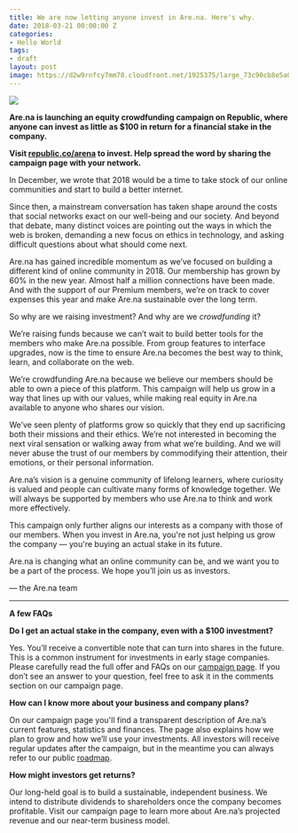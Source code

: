 ```yaml
---
title: We are now letting anyone invest in Are.na. Here's why.
date: 2018-03-21 00:00:00 Z
categories:
- Hello World
tags:
- draft
layout: post
image: https://d2w9rnfcy7mm78.cloudfront.net/1925375/large_73c90cb8e5a0aa30d81ef46b181f1903.png
---
```


![](https://d2w9rnfcy7mm78.cloudfront.net/1925376/large_159001d35a173242242344e1b8072393.png)

**Are.na is launching an equity crowdfunding campaign on Republic, where anyone can invest as little as $100 in return for a financial stake in the company.**

**Visit [republic.co/arena](https://republic.co/arena) to invest. Help spread the word by sharing the campaign page with your network.**

In December, we wrote that 2018 would be a time to take stock of our online communities and start to build a better internet.

Since then, a mainstream conversation has taken shape around the costs that social networks exact on our well-being and our society. And beyond that debate, many distinct voices are pointing out the ways in which the web is broken, demanding a new focus on ethics in technology, and asking difficult questions about what should come next.

Are.na has gained incredible momentum as we’ve focused on building a different kind of online community in 2018. Our membership has grown by 60% in the new year. Almost half a million connections have been made. And with the support of our Premium members, we’re on track to cover expenses this year and make Are.na sustainable over the long term.

So why are we raising investment? And why are we _crowdfunding_ it? 

We’re raising funds because we can’t wait to build better tools for the members who make Are.na possible. From group features to interface upgrades, now is the time to ensure Are.na becomes the best way to think, learn, and collaborate on the web.

We’re crowdfunding Are.na because we believe our members should be able to own a piece of this platform. This campaign will help us grow in a way that lines up with our values, while making real equity in Are.na available to anyone who shares our vision.

We’ve seen plenty of platforms grow so quickly that they end up sacrificing both their missions and their ethics. We’re not interested in becoming the next viral sensation or walking away from what we’re building. And we will never abuse the trust of our members by commodifying their attention, their emotions, or their personal information.

Are.na’s vision is a genuine community of lifelong learners, where curiosity is valued and people can cultivate many forms of knowledge together. We will always be supported by members who use Are.na to think and work more effectively. 

This campaign only further aligns our interests as a company with those of our members. When you invest in Are.na, you're not just helping us grow the company — you're buying an actual stake in its future.

Are.na is changing what an online community can be, and we want you to be a part of the process. We hope you’ll join us as investors.


— the Are.na team

---

**A few FAQs**

**Do I get an actual stake in the company, even with a $100 investment?**

Yes. You’ll receive a convertible note that can turn into shares in the future. This is a common instrument for investments in early stage companies. Please carefully read the full offer and FAQs on our [campaign page](https://republic.co/arena). If you don’t see an answer to your question, feel free to ask it in the comments section on our campaign page.

**How can I know more about your business and company plans?**

On our campaign page you'll find a transparent description of Are.na’s current features, statistics and finances. The page also explains how we plan to grow and how we’ll use your investments. All investors will receive regular updates after the campaign, but in the meantime you can always refer to our public [roadmap](https://github.com/aredotna/ervell/projects/1). 

**How might investors get returns?**

Our long-held goal is to build a sustainable, independent business. We intend to distribute dividends to shareholders once the company becomes profitable. Visit our campaign page to learn more about Are.na’s projected revenue and our near-term business model.

